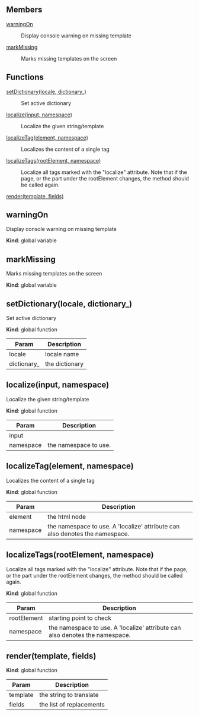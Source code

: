 ## Members

<dl>
<dt><a href="#warningOn">warningOn</a></dt>
<dd><p>Display console warning on missing template</p>
</dd>
<dt><a href="#markMissing">markMissing</a></dt>
<dd><p>Marks missing templates on the screen</p>
</dd>
</dl>

## Functions

<dl>
<dt><a href="#setDictionary">setDictionary(locale, dictionary_)</a></dt>
<dd><p>Set active dictionary</p>
</dd>
<dt><a href="#localize">localize(input, namespace)</a></dt>
<dd><p>Localize the given string/template</p>
</dd>
<dt><a href="#localizeTag">localizeTag(element, namespace)</a></dt>
<dd><p>Localizes the content of a single tag</p>
</dd>
<dt><a href="#localizeTags">localizeTags(rootElement, namespace)</a></dt>
<dd><p>Localize all tags marked with the &quot;localize&quot; attribute.
Note that if the page, or the part under the rootElement changes, the method should be called again.</p>
</dd>
<dt><a href="#render">render(template, fields)</a></dt>
<dd></dd>
</dl>

<a name="warningOn"></a>

## warningOn
Display console warning on missing template

**Kind**: global variable  
<a name="markMissing"></a>

## markMissing
Marks missing templates on the screen

**Kind**: global variable  
<a name="setDictionary"></a>

## setDictionary(locale, dictionary_)
Set active dictionary

**Kind**: global function  

| Param | Description |
| --- | --- |
| locale | locale name |
| dictionary_ | the dictionary |

<a name="localize"></a>

## localize(input, namespace)
Localize the given string/template

**Kind**: global function  

| Param | Description |
| --- | --- |
| input |  |
| namespace | the namespace to use. |

<a name="localizeTag"></a>

## localizeTag(element, namespace)
Localizes the content of a single tag

**Kind**: global function  

| Param | Description |
| --- | --- |
| element | the html node |
| namespace | the namespace to use. A 'localize' attribute can also denotes the namespace. |

<a name="localizeTags"></a>

## localizeTags(rootElement, namespace)
Localize all tags marked with the "localize" attribute.
Note that if the page, or the part under the rootElement changes, the method should be called again.

**Kind**: global function  

| Param | Description |
| --- | --- |
| rootElement | starting point to check |
| namespace | the namespace to use. A 'localize' attribute can also denotes the namespace. |

<a name="render"></a>

## render(template, fields)
**Kind**: global function  

| Param | Description |
| --- | --- |
| template | the string to translate |
| fields | the list of replacements |

